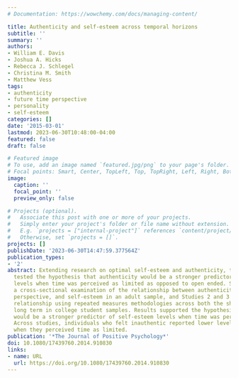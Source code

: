 ```yaml
---
# Documentation: https://wowchemy.com/docs/managing-content/

title: Authenticity and self-esteem across temporal horizons
subtitle: ''
summary: ''
authors:
- William E. Davis
- Joshua A. Hicks
- Rebecca J. Schlegel
- Christina M. Smith
- Matthew Vess
tags:
- authenticity
- future time perspective
- personality
- self-esteem
categories: []
date: '2015-03-01'
lastmod: 2023-06-30T10:48:00-04:00
featured: false
draft: false

# Featured image
# To use, add an image named `featured.jpg/png` to your page's folder.
# Focal points: Smart, Center, TopLeft, Top, TopRight, Left, Right, BottomLeft, Bottom, BottomRight.
image:
  caption: ''
  focal_point: ''
  preview_only: false

# Projects (optional).
#   Associate this post with one or more of your projects.
#   Simply enter your project's folder or file name without extension.
#   E.g. `projects = ["internal-project"]` references `content/project/deep-learning/index.md`.
#   Otherwise, set `projects = []`.
projects: []
publishDate: '2023-06-30T14:47:59.377564Z'
publication_types:
- '2'
abstract: Extending research on optimal self-esteem and authenticity, three studies
  tested the hypothesis that authenticity would be a stronger predictor of self-esteem
  levels when time was perceived as limited as opposed to open ended. Study 1 provided
  a cross-sectional examination of the relationship between authenticity, future time
  perspective, and self-esteem in an adult sample, and Studies 2 and 3 assessed this
  relationship using repeated measures methodologies across both the short term and
  long term in college student samples. Results supported the hypothesis that authenticity
  would be a stronger predictor of self-esteem levels when time was perceived as limited.
  Across studies, individuals who felt inauthentic reported lower levels of self-esteem
  when they perceived time as limited.
publication: '*The Journal of Positive Psychology*'
doi: 10.1080/17439760.2014.910830
links:
- name: URL
  url: https://doi.org/10.1080/17439760.2014.910830
---
```

